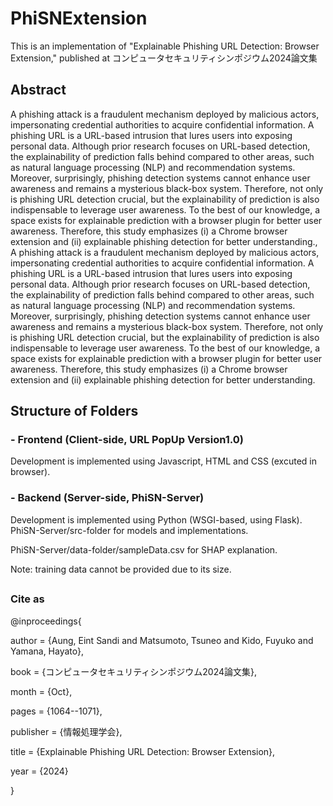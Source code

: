 # PhiSNExtension
This is an implementation of "Explainable Phishing URL Detection: Browser Extension," published at コンピュータセキュリティシンポジウム2024論文集
## 
## Abstract
A phishing attack is a fraudulent mechanism deployed by malicious actors, impersonating credential authorities to acquire confidential information. A phishing URL is a URL-based intrusion that lures users into exposing personal data. Although prior research focuses on URL-based detection, the explainability of prediction falls behind compared to other areas, such as natural language processing (NLP) and recommendation systems. Moreover, surprisingly, phishing detection systems cannot enhance user awareness and remains a mysterious black-box system. Therefore, not only is phishing URL detection crucial, but the explainability of prediction is also indispensable to leverage user awareness. To the best of our knowledge, a space exists for explainable prediction with a browser plugin for better user awareness. Therefore, this study emphasizes (i) a Chrome browser extension and (ii) explainable phishing detection for better understanding., A phishing attack is a fraudulent mechanism deployed by malicious actors, impersonating credential authorities to acquire confidential information. A phishing URL is a URL-based intrusion that lures users into exposing personal data. Although prior research focuses on URL-based detection, the explainability of prediction falls behind compared to other areas, such as natural language processing (NLP) and recommendation systems. Moreover, surprisingly, phishing detection systems cannot enhance user awareness and remains a mysterious black-box system. Therefore, not only is phishing URL detection crucial, but the explainability of prediction is also indispensable to leverage user awareness. To the best of our knowledge, a space exists for explainable prediction with a browser plugin for better user awareness. Therefore, this study emphasizes (i) a Chrome browser extension and (ii) explainable phishing detection for better understanding.

## 
## Structure of Folders
### - Frontend (Client-side, URL PopUp Version1.0) 
Development is implemented using Javascript, HTML and CSS (excuted in browser).
### - Backend (Server-side, PhiSN-Server) 
Development is implemented using Python (WSGI-based, using Flask).
PhiSN-Server/src-folder for models and implementations. 

PhiSN-Server/data-folder/sampleData.csv for SHAP explanation. 

Note: training data cannot be provided due to its size.
## 
### Cite as 
@inproceedings{

 author = {Aung, Eint Sandi and Matsumoto, Tsuneo and Kido, Fuyuko and Yamana, Hayato},
 
 book = {コンピュータセキュリティシンポジウム2024論文集},
 
 month = {Oct},

 pages = {1064--1071},
 
 publisher = {情報処理学会},
 
 title = {Explainable Phishing URL Detection: Browser Extension},
 
 year = {2024}
 
}
##
